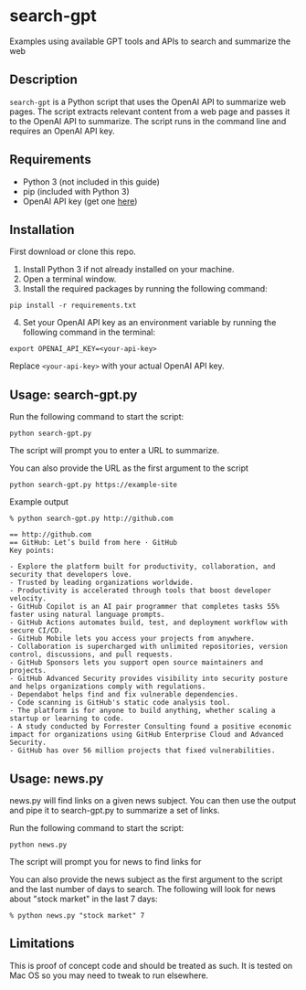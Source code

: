 # search-gpt
Examples using available GPT tools and APIs to search and summarize the web


## Description

`search-gpt` is a Python script that uses the OpenAI API to summarize web pages. The script extracts relevant content from a web page and passes it to the OpenAI API to summarize. The script runs in the command line and requires an OpenAI API key.

## Requirements

- Python 3 (not included in this guide)
- pip (included with Python 3)
- OpenAI API key (get one [here](https://beta.openai.com/signup/))

## Installation
First download or clone this repo.

1. Install Python 3 if not already installed on your machine.
2. Open a terminal window.
3. Install the required packages by running the following command:

```
pip install -r requirements.txt
```

4. Set your OpenAI API key as an environment variable by running the following command in the terminal:

```
export OPENAI_API_KEY=<your-api-key>
```

   Replace `<your-api-key>` with your actual OpenAI API key.

## Usage: search-gpt.py 

Run the following command to start the script:

```
python search-gpt.py
```

The script will prompt you to enter a URL to summarize.

You can also provide the URL as the first argument to the script

```
python search-gpt.py https://example-site
```

Example output

```
% python search-gpt.py http://github.com

== http://github.com
== GitHub: Let’s build from here · GitHub
Key points:

- Explore the platform built for productivity, collaboration, and security that developers love.
- Trusted by leading organizations worldwide.
- Productivity is accelerated through tools that boost developer velocity.
- GitHub Copilot is an AI pair programmer that completes tasks 55% faster using natural language prompts.
- GitHub Actions automates build, test, and deployment workflow with secure CI/CD.
- GitHub Mobile lets you access your projects from anywhere.
- Collaboration is supercharged with unlimited repositories, version control, discussions, and pull requests.
- GitHub Sponsors lets you support open source maintainers and projects.
- GitHub Advanced Security provides visibility into security posture and helps organizations comply with regulations.
- Dependabot helps find and fix vulnerable dependencies.
- Code scanning is GitHub's static code analysis tool.
- The platform is for anyone to build anything, whether scaling a startup or learning to code.
- A study conducted by Forrester Consulting found a positive economic impact for organizations using GitHub Enterprise Cloud and Advanced Security.
- GitHub has over 56 million projects that fixed vulnerabilities.
```

## Usage: news.py 

news.py will find links on a given news subject.  You can then use the output and pipe it to search-gpt.py to summarize a set of links.

Run the following command to start the script:

```
python news.py
```

The script will prompt you for news to find links for

You can also provide the news subject as the first argument to the script and the last number of days to search.  The following will look for news about "stock market" in the last 7 days:

```
% python news.py "stock market" 7
```

## Limitations
This is proof of concept code and should be treated as such.  It is tested on Mac OS so you may need to tweak to run elsewhere.
